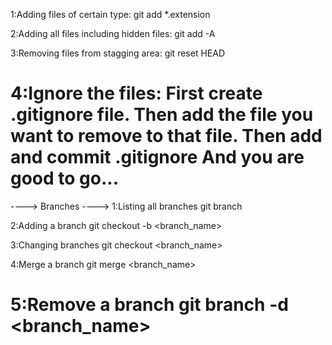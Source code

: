 1:Adding files of certain type:
git add *.extension   

2:Adding all files including hidden files:
git add -A

3:Removing files from stagging area:
git reset HEAD <file>

4:Ignore the files:
First create .gitignore file.
Then add the file you want to remove to that file.
Then add and commit .gitignore
And you are good to go...
========================

----> Branches ---->
1:Listing all branches
git branch

2:Adding a branch
git checkout -b <branch_name>

3:Changing branches
git checkout <branch_name>

4:Merge a branch
git merge <branch_name>

5:Remove a branch
git branch -d <branch_name>
=========================

